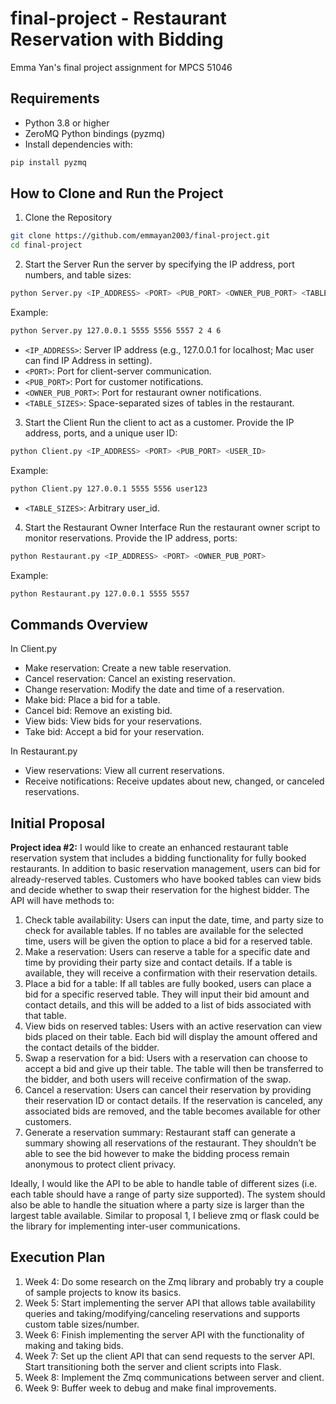 # final-project - Restaurant Reservation with Bidding
Emma Yan's final project assignment for MPCS 51046

## Requirements

- Python 3.8 or higher
- ZeroMQ Python bindings (pyzmq)
- Install dependencies with:

```bash
pip install pyzmq
```

## How to Clone and Run the Project

1. Clone the Repository

```bash
git clone https://github.com/emmayan2003/final-project.git
cd final-project
```

2. Start the Server Run the server by specifying the IP address, port numbers, and table sizes:
```bash
python Server.py <IP_ADDRESS> <PORT> <PUB_PORT> <OWNER_PUB_PORT> <TABLE_SIZES>
```

Example:

```bash
python Server.py 127.0.0.1 5555 5556 5557 2 4 6
```

 - `<IP_ADDRESS>`: Server IP address (e.g., 127.0.0.1 for localhost; Mac user can find IP Address in setting).
 - `<PORT>`: Port for client-server communication.
 - `<PUB_PORT>`: Port for customer notifications.
 - `<OWNER_PUB_PORT>`: Port for restaurant owner notifications.
 - `<TABLE_SIZES>`: Space-separated sizes of tables in the restaurant.

3. Start the Client Run the client to act as a customer. Provide the IP address, ports, and a unique user ID:
```bash
python Client.py <IP_ADDRESS> <PORT> <PUB_PORT> <USER_ID>
```

Example:

```bash
python Client.py 127.0.0.1 5555 5556 user123
```

 - `<TABLE_SIZES>`: Arbitrary user_id.

4. Start the Restaurant Owner Interface Run the restaurant owner script to monitor reservations. Provide the IP address, ports:

```bash
python Restaurant.py <IP_ADDRESS> <PORT> <OWNER_PUB_PORT>
```

Example:

```bash
python Restaurant.py 127.0.0.1 5555 5557
```

## Commands Overview

In Client.py
- Make reservation: Create a new table reservation.
- Cancel reservation: Cancel an existing reservation.
- Change reservation: Modify the date and time of a reservation.
- Make bid: Place a bid for a table.
- Cancel bid: Remove an existing bid.
- View bids: View bids for your reservations.
- Take bid: Accept a bid for your reservation.

In Restaurant.py
- View reservations: View all current reservations.
- Receive notifications: Receive updates about new, changed, or canceled reservations.

## Initial Proposal
**Project idea #2:**
I would like to create an enhanced restaurant table reservation system that includes a bidding functionality for fully booked restaurants. In addition to basic reservation management, users can bid for already-reserved tables. Customers who have booked tables can view bids and decide whether to swap their reservation for the highest bidder. The API will have methods to:

1. Check table availability: Users can input the date, time, and party size to check for available tables. If no tables are available for the selected time, users will be given the option to place a bid for a reserved table.
2. Make a reservation: Users can reserve a table for a specific date and time by providing their party size and contact details. If a table is available, they will receive a confirmation with their reservation details.
3. Place a bid for a table: If all tables are fully booked, users can place a bid for a specific reserved table. They will input their bid amount and contact details, and this will be added to a list of bids associated with that table.
4. View bids on reserved tables: Users with an active reservation can view bids placed on their table. Each bid will display the amount offered and the contact details of the bidder.
5. Swap a reservation for a bid: Users with a reservation can choose to accept a bid and give up their table. The table will then be transferred to the bidder, and both users will receive confirmation of the swap.
6. Cancel a reservation: Users can cancel their reservation by providing their reservation ID or contact details. If the reservation is canceled, any associated bids are removed, and the table becomes available for other customers.
7. Generate a reservation summary: Restaurant staff can generate a summary showing all reservations of the restaurant. They shouldn’t be able to see the bid however to make the bidding process remain anonymous to protect client privacy.

Ideally, I would like the API to be able to handle table of different sizes (i.e. each table should have a range of party size supported). The system should also be able to handle the situation where a party size is larger than the largest table available. Similar to proposal 1, I believe zmq or flask could be the library for implementing inter-user communications.

## Execution Plan
1. Week 4: Do some research on the Zmq library and probably try a couple of sample projects to know its basics.
2. Week 5: Start implementing the server API that allows table availability queries and taking/modifying/canceling reservations and supports custom table sizes/number.
3. Week 6: Finish implementing the server API with the functionality of making and taking bids.
4. Week 7: Set up the client API that can send requests to the server API. Start transitioning both the server and client scripts into Flask.
5. Week 8: Implement the Zmq communications between server and client.
6. Week 9: Buffer week to debug and make final improvements.
